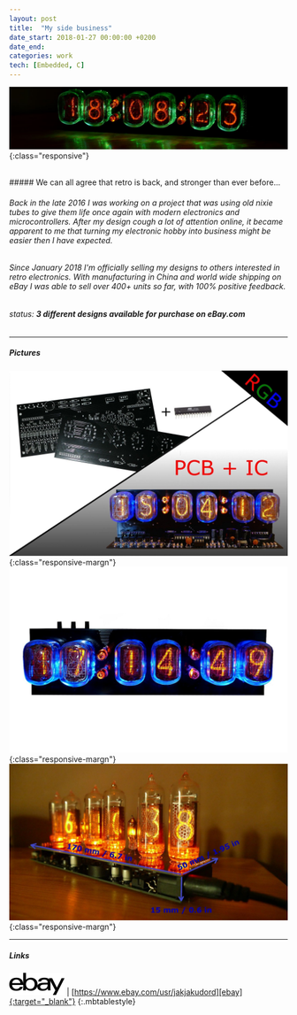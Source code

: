 ```yaml
---
layout: post
title:  "My side business"
date_start: 2018-01-27 00:00:00 +0200 
date_end:
categories: work
tech: [Embedded, C]
---
```

![labday-logo](/assets/portfolio/ebay_logo.jpg){:class="responsive"}

<br>
##### We can all agree that retro is back, and stronger than ever before...

###### Back in the late 2016 I was working on a project that was using old nixie tubes to give them life once again with modern electronics and microcontrollers. After my design cough a lot of attention online, it became apparent to me that turning my electronic hobby into business might be easier then I have expected.

###### Since January 2018 I'm officially selling my designs to others interested in retro electronics. With manufacturing in China and world wide shipping on eBay I was able to sell over 400+ units so far, with 100% positive feedback.  

###### status: **3 different designs available for purchase on eBay.com**

---
##### Pictures

![](/assets/portfolio/ebay3.jpg){:class="responsive-margn"}
![](/assets/portfolio/ebay2.jpg){:class="responsive-margn"}
![](/assets/portfolio/ebay1.jpg){:class="responsive-margn"}

---
##### Links

<a href="https://www.ebay.com/usr/jakjakudord" target="_blank"><img src="/assets/ebay.png"></a> | [https://www.ebay.com/usr/jakjakudord][ebay]{:target="_blank"}
{:.mbtablestyle}

[//]: links:
[ebay]: https://www.ebay.com/usr/jakjakudord
